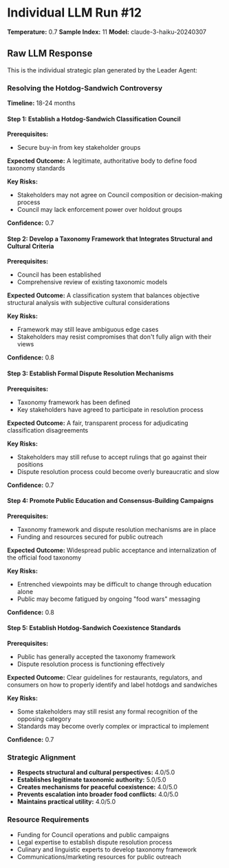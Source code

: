 # Individual LLM Run #12

**Temperature:** 0.7
**Sample Index:** 11
**Model:** claude-3-haiku-20240307

## Raw LLM Response

This is the individual strategic plan generated by the Leader Agent:

### Resolving the Hotdog-Sandwich Controversy

**Timeline:** 18-24 months

#### Step 1: Establish a Hotdog-Sandwich Classification Council

**Prerequisites:**
- Secure buy-in from key stakeholder groups

**Expected Outcome:** A legitimate, authoritative body to define food taxonomy standards

**Key Risks:**
- Stakeholders may not agree on Council composition or decision-making process
- Council may lack enforcement power over holdout groups

**Confidence:** 0.7

#### Step 2: Develop a Taxonomy Framework that Integrates Structural and Cultural Criteria

**Prerequisites:**
- Council has been established
- Comprehensive review of existing taxonomic models

**Expected Outcome:** A classification system that balances objective structural analysis with subjective cultural considerations

**Key Risks:**
- Framework may still leave ambiguous edge cases
- Stakeholders may resist compromises that don't fully align with their views

**Confidence:** 0.8

#### Step 3: Establish Formal Dispute Resolution Mechanisms

**Prerequisites:**
- Taxonomy framework has been defined
- Key stakeholders have agreed to participate in resolution process

**Expected Outcome:** A fair, transparent process for adjudicating classification disagreements

**Key Risks:**
- Stakeholders may still refuse to accept rulings that go against their positions
- Dispute resolution process could become overly bureaucratic and slow

**Confidence:** 0.7

#### Step 4: Promote Public Education and Consensus-Building Campaigns

**Prerequisites:**
- Taxonomy framework and dispute resolution mechanisms are in place
- Funding and resources secured for public outreach

**Expected Outcome:** Widespread public acceptance and internalization of the official food taxonomy

**Key Risks:**
- Entrenched viewpoints may be difficult to change through education alone
- Public may become fatigued by ongoing "food wars" messaging

**Confidence:** 0.8

#### Step 5: Establish Hotdog-Sandwich Coexistence Standards

**Prerequisites:**
- Public has generally accepted the taxonomy framework
- Dispute resolution process is functioning effectively

**Expected Outcome:** Clear guidelines for restaurants, regulators, and consumers on how to properly identify and label hotdogs and sandwiches

**Key Risks:**
- Some stakeholders may still resist any formal recognition of the opposing category
- Standards may become overly complex or impractical to implement

**Confidence:** 0.7

### Strategic Alignment

- **Respects structural and cultural perspectives:** 4.0/5.0
- **Establishes legitimate taxonomic authority:** 5.0/5.0
- **Creates mechanisms for peaceful coexistence:** 4.0/5.0
- **Prevents escalation into broader food conflicts:** 4.0/5.0
- **Maintains practical utility:** 4.0/5.0

### Resource Requirements

- Funding for Council operations and public campaigns
- Legal expertise to establish dispute resolution process
- Culinary and linguistic experts to develop taxonomy framework
- Communications/marketing resources for public outreach
